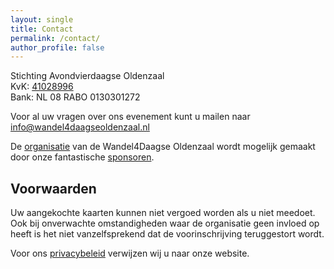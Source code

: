 ```yaml
---
layout: single
title: Contact
permalink: /contact/
author_profile: false
---
```


Stichting Avondvierdaagse Oldenzaal<br/>
KvK: [41028996](https://www.kvk.nl/orderstraat/bedrijf-kiezen/?orig=#!shop?&q=41028996&start=0&prefproduct=&prefpayment=)<br/>
Bank: NL 08 RABO 0130301272

Voor al uw vragen over ons evenement kunt u mailen naar [info@wandel4daagseoldenzaal.nl](mailto:info@wandel4daagseoldenzaal.nl)

De [organisatie](/organisatie/) van de Wandel4Daagse Oldenzaal wordt mogelijk gemaakt door onze fantastische [sponsoren](/sponsoren/).

## Voorwaarden

Uw aangekochte kaarten kunnen niet vergoed worden als u niet meedoet. Ook bij onverwachte omstandigheden waar de organisatie geen invloed op heeft is het niet vanzelfsprekend dat de voorinschrijving teruggestort wordt.

Voor ons [privacybeleid](/privacy/) verwijzen wij u naar onze website.